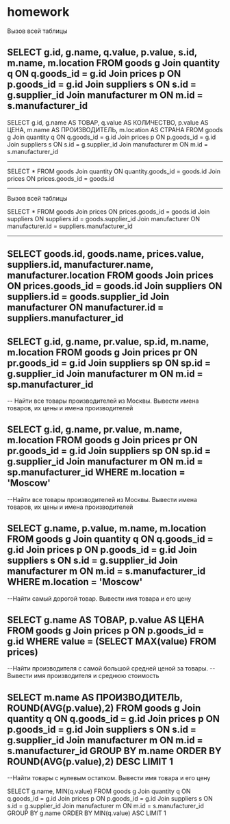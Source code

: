 # homework

Вызов всей таблицы

SELECT g.id, g.name, q.value, p.value, s.id, m.name, m.location FROM goods g
  Join quantity q ON q.goods_id = g.id
  Join prices p ON p.goods_id = g.id
  Join suppliers s ON s.id = g.supplier_id
  Join manufacturer m ON m.id = s.manufacturer_id
  ----------------------------------------------------
  SELECT g.id, g.name AS ТОВАР, q.value AS КОЛИЧЕСТВО, p.value AS ЦЕНА, m.name AS ПРОИЗВОДИТЕЛЬ, m.location AS СТРАНА FROM goods g
  Join quantity q ON q.goods_id = g.id
  Join prices p ON p.goods_id = g.id
  Join suppliers s ON s.id = g.supplier_id
  Join manufacturer m ON m.id = s.manufacturer_id

---------------------------------------------------------------------------------
SELECT * FROM goods
  Join quantity ON quantity.goods_id = goods.id
  Join prices ON prices.goods_id = goods.id
 
 -----------------------------------------------------------
 Вызов всей таблицы
 
 SELECT * FROM goods
  Join prices ON prices.goods_id = goods.id
  Join suppliers ON suppliers.id = goods.supplier_id
  Join manufacturer ON manufacturer.id = suppliers.manufacturer_id
 
 ------------------------------------------------------------
 SELECT goods.id, goods.name, prices.value, suppliers.id, manufacturer.name, manufacturer.location FROM goods
  Join prices ON prices.goods_id = goods.id
  Join suppliers ON suppliers.id = goods.supplier_id
  Join manufacturer ON manufacturer.id = suppliers.manufacturer_id
 -------------------------------------------------------------
 SELECT g.id, g.name, pr.value, sp.id, m.name, m.location FROM goods g
	Join prices pr ON pr.goods_id = g.id
	Join suppliers sp ON sp.id = g.supplier_id
	Join manufacturer m ON m.id = sp.manufacturer_id
  --------------------------------------------------------------
 -- Найти все товары производителей из Москвы. Вывести имена товаров, их цены и имена производителей

SELECT g.id, g.name, pr.value, m.name, m.location FROM goods g
	Join prices pr ON pr.goods_id = g.id
	Join suppliers sp ON sp.id = g.supplier_id
	Join manufacturer m ON m.id = sp.manufacturer_id
WHERE m.location = 'Moscow'
------------------------------------------------------------
--Найти все товары производителей из Москвы. Вывести имена товаров, их цены и имена производителей

SELECT g.name, p.value, m.name, m.location FROM goods g
  Join quantity q ON q.goods_id = g.id
  Join prices p ON p.goods_id = g.id
  Join suppliers s ON s.id = g.supplier_id
  Join manufacturer m ON m.id = s.manufacturer_id
WHERE m.location = 'Moscow'
----------------------------------------------------------
--Найти самый дорогой товар. Вывести имя товара и его цену

SELECT g.name AS ТОВАР, p.value AS ЦЕНА FROM goods g
	Join prices p ON p.goods_id = g.id
WHERE value = (SELECT MAX(value) FROM prices)
------------------------------------------------------------
--Найти производителя с самой большой средней ценой за товары. 
--Вывести имя производителя и среднюю стоимость

SELECT m.name AS ПРОИЗВОДИТЕЛЬ, ROUND(AVG(p.value),2) FROM goods g
  Join quantity q ON q.goods_id = g.id
  Join prices p ON p.goods_id = g.id
  Join suppliers s ON s.id = g.supplier_id
  Join manufacturer m ON m.id = s.manufacturer_id
GROUP BY m.name
ORDER BY ROUND(AVG(p.value),2)
DESC
LIMIT 1
-----------------------------------------------------------
--Найти товары с нулевым остатком. Вывести имя товара и его цену

SELECT g.name, MIN(q.value) FROM goods g
  Join quantity q ON q.goods_id = g.id
  Join prices p ON p.goods_id = g.id
  Join suppliers s ON s.id = g.supplier_id
  Join manufacturer m ON m.id = s.manufacturer_id
GROUP BY g.name
ORDER BY MIN(q.value)
ASC
LIMIT 1
